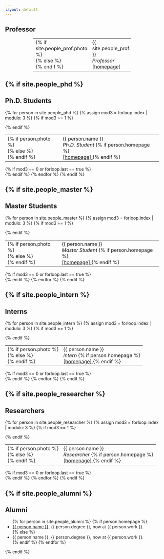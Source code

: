 ```yaml
---
layout: default
---
```


## Professor
<div class="row">
  <div class="col-md-4"></div>
  <div class="col-md-4 namecard">
    <table style="width: 320px; margin: 0 auto;">
      <tr>
        <td>
        {% if site.people_prof.photo %}
                  <div class="photo"
                       style="background:url({{ site.people_prof.photo }}) center no-repeat; background-size:contain;">
        {% else %}
                  <div class="photo"
                     style="background:url(/images/user.svg) center no-repeat; background-size:contain;">
        {% endif %}
          </div>
        </td>
        <td class="container">
        {{ site.people_prof.name }}<br />
        <em>Professor</em><br />
        <a href="{{ site.people_prof.homepage }}">
          <span class="glyphicon glyphicon-home"></span> [homepage]
        </a>
        </td>
      </tr>
    </table>
  </div>
  <div class="col-md-4"></div>
</div>

{% if site.people_phd %}
---
## Ph.D. Students
{% for person in site.people_phd %}
{% assign mod3 = forloop.index | modulo: 3 %}
{% if mod3 == 1 %}
<div class="row">
{% endif %}
  <div class="col-md-4 namecard">
    <table>
      <tr>
        <td>
{% if person.photo %}
          <div class="photo"
               style="background:url({{ person.photo }}) center no-repeat; background-size:contain;">
{% else %}
          <div class="photo"
             style="background:url(/images/user.svg) center no-repeat; background-size:contain;">
{% endif %}
          </div>
        </td>
        <td class="container">
          {{ person.name }}<br />
          <em>Ph.D. Student</em>
          {% if person.homepage %}
          <br />
          <a href="{{ person.homepage }}">
            <span class="glyphicon glyphicon-home"></span> [homepage]
          </a>
        {% endif %}
        </td>
      </tr>
    </table>
  </div>
{% if mod3 == 0 or forloop.last == true %}
</div>
{% endif %}
{% endfor %}
{% endif %}

{% if site.people_master %}
---
## Master Students
{% for person in site.people_master %}
{% assign mod3 = forloop.index | modulo: 3 %}
{% if mod3 == 1 %}
<div class="row">
{% endif %}
  <div class="col-md-4 namecard">
    <table>
      <tr>
        <td>
{% if person.photo %}
          <div class="photo"
               style="background:url({{ person.photo }}) center no-repeat; background-size:contain;">
{% else %}
          <div class="photo"
             style="background:url(/images/user.svg) center no-repeat; background-size:contain;">
{% endif %}
          </div>
        </td>
        <td class="container">
          {{ person.name }}<br />
          <em>Master Student</em>
          {% if person.homepage %}
          <br />
          <a href="{{ person.homepage }}">
            <span class="glyphicon glyphicon-home"></span> [homepage]
          </a>
        {% endif %}
        </td>
      </tr>
    </table>
  </div>
{% if mod3 == 0 or forloop.last == true %}
</div>
{% endif %}
{% endfor %}
{% endif %}

{% if site.people_intern %}
---
## Interns
{% for person in site.people_intern %}
{% assign mod3 = forloop.index | modulo: 3 %}
{% if mod3 == 1 %}
<div class="row">
{% endif %}
  <div class="col-md-4 namecard">
    <table>
      <tr>
        <td>
{% if person.photo %}
          <div class="photo"
               style="background:url({{ person.photo }}) center no-repeat; background-size:contain;">
{% else %}
          <div class="photo"
             style="background:url(/images/user.svg) center no-repeat; background-size:contain;">
{% endif %}
          </div>
        </td>
        <td class="container">
          {{ person.name }}<br />
          <em>Intern</em>
          {% if person.homepage %}
          <br />
          <a href="{{ person.homepage }}">
            <span class="glyphicon glyphicon-home"></span> [homepage]
          </a>
        {% endif %}
        </td>
      </tr>
    </table>
  </div>
{% if mod3 == 0 or forloop.last == true %}
</div>
{% endif %}
{% endfor %}
{% endif %}

{% if site.people_researcher %}
---
## Researchers
{% for person in site.people_researcher %}
{% assign mod3 = forloop.index | modulo: 3 %}
{% if mod3 == 1 %}
<div class="row">
{% endif %}
  <div class="col-md-4 namecard">
    <table>
      <tr>
        <td>
{% if person.photo %}
          <div class="photo"
               style="background:url({{ person.photo }}) center no-repeat; background-size:contain;">
{% else %}
          <div class="photo"
             style="background:url(/images/user.svg) center no-repeat; background-size:contain;">
{% endif %}
          </div>
        </td>
        <td class="container">
          {{ person.name }}<br />
          <em>Researcher</em>
          {% if person.homepage %}
          <br />
          <a href="{{ person.homepage }}">
            <span class="glyphicon glyphicon-home"></span> [homepage]
          </a>
        {% endif %}
        </td>
      </tr>
    </table>
  </div>
{% if mod3 == 0 or forloop.last == true %}
</div>
{% endif %}
{% endfor %}
{% endif %}

{% if site.people_alumni %}
---
## Alumni
<ul>
{% for person in site.people_alumni %}
{% if person.homepage %}
  <li class="alumni_item"><a href="{{ person.homepage }}">{{ person.name }}</a>, {{ person.degree }}, now at {{ person.work }}.</li>
{% else %}
  <li class="alumni_item">{{ person.name }}, {{ person.degree }}, now at {{ person.work }}.</li>
{% endif %}
{% endfor %}
</ul>
{% endif %}
